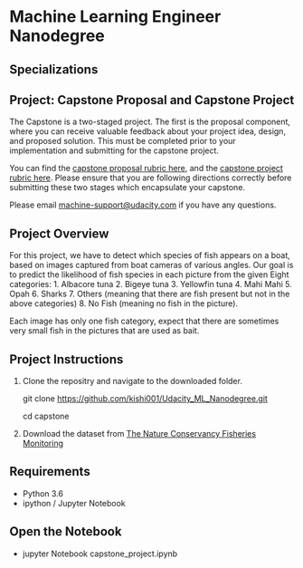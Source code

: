 # Machine Learning Engineer Nanodegree

## Specializations

## Project: Capstone Proposal and Capstone Project 

The Capstone is a two-staged project. The first is the proposal component, where you can receive valuable feedback about your project idea, design, and proposed solution. This must be completed prior to your implementation and submitting for the capstone project.

You can find the [capstone proposal rubric here](https://review.udacity.com/#!/rubrics/410/view), and the [capstone project rubric here](https://review.udacity.com/#!/rubrics/108/view). Please ensure that you are following directions correctly before submitting these two stages which encapsulate your capstone.

Please email [machine-support@udacity.com](machine-support@udacity.com) if you have any questions.

## Project Overview

For this project, we have to detect which species of fish appears on a boat, based on images captured from boat cameras of various angles.
Our goal is to predict the likelihood of fish species in each picture from the given Eight categories: 1. Albacore tuna 2. Bigeye tuna 3. Yellowfin tuna 4. Mahi Mahi 5. Opah 6. Sharks 7. Others (meaning that there are fish present but not in the above categories) 8. No Fish (meaning no fish in the picture). 

Each image has only one fish category, expect that there are sometimes very small fish in the pictures that are used as bait.


## Project Instructions
1. Clone the repositry and navigate to the downloaded folder.

	git clone https://github.com/kishi001/Udacity_ML_Nanodegree.git
	
	cd capstone


2. Download the dataset from [The Nature Conservancy Fisheries Monitoring](https://www.kaggle.com/c/the-nature-conservancy-fisheries-monitoring/data)


## Requirements
* Python 3.6
* ipython / Jupyter Notebook

## Open the Notebook
* jupyter Notebook capstone_project.ipynb